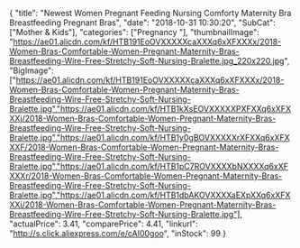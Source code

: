 {
	"title": "Newest Women Pregnant Feeding Nursing Comforty Maternity Bra Breastfeeding Pregnant Bras",
	"date": "2018-10-31 10:30:20",
	"SubCat": ["Mother & Kids"],
	"categories": ["Pregnancy "],
	"thumbnailImage": "https://ae01.alicdn.com/kf/HTB191EoOVXXXXXcaXXXq6xXFXXXx/2018-Women-Bras-Comfortable-Women-Pregnant-Maternity-Bras-Breastfeeding-Wire-Free-Stretchy-Soft-Nursing-Bralette.jpg_220x220.jpg",
	"BigImage": ["https://ae01.alicdn.com/kf/HTB191EoOVXXXXXcaXXXq6xXFXXXx/2018-Women-Bras-Comfortable-Women-Pregnant-Maternity-Bras-Breastfeeding-Wire-Free-Stretchy-Soft-Nursing-Bralette.jpg","https://ae01.alicdn.com/kf/HTB1kXsEOVXXXXXPXFXXq6xXFXXXj/2018-Women-Bras-Comfortable-Women-Pregnant-Maternity-Bras-Breastfeeding-Wire-Free-Stretchy-Soft-Nursing-Bralette.jpg","https://ae01.alicdn.com/kf/HTB1y0gBOVXXXXXrXFXXq6xXFXXXF/2018-Women-Bras-Comfortable-Women-Pregnant-Maternity-Bras-Breastfeeding-Wire-Free-Stretchy-Soft-Nursing-Bralette.jpg","https://ae01.alicdn.com/kf/HTB1pC7ROVXXXXbNXXXXq6xXFXXXr/2018-Women-Bras-Comfortable-Women-Pregnant-Maternity-Bras-Breastfeeding-Wire-Free-Stretchy-Soft-Nursing-Bralette.jpg","https://ae01.alicdn.com/kf/HTB1dbAKOVXXXXaEXpXXq6xXFXXXi/2018-Women-Bras-Comfortable-Women-Pregnant-Maternity-Bras-Breastfeeding-Wire-Free-Stretchy-Soft-Nursing-Bralette.jpg"],
	"actualPrice": 3.41,
	"comparePrice": 4.41,
	"linkurl": "http://s.click.aliexpress.com/e/cAI00goo",
	"inStock": 99
}
